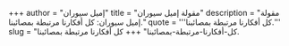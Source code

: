 +++
author = "إميل سيوران"
title = "مقولة إميل سيوران"
description = "مقولة إميل سيوران: كل أفكارنا مرتبطة بمصائبنا."
quote = '''كل أفكارنا مرتبطة بمصائبنا.''' 
slug = "كل-أفكارنا-مرتبطة-بمصائبنا"
+++
كل أفكارنا مرتبطة بمصائبنا.
